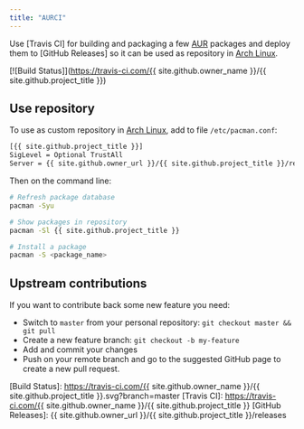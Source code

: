 ```yaml
---
title: "AURCI"
---
```


Use [Travis CI] for building and packaging a few [AUR] packages and deploy them
to [GitHub Releases] so it can be used as repository in [Arch Linux].

[![Build Status]](https://travis-ci.com/{{ site.github.owner_name }}/{{ site.github.project_title }})

## Use repository

To use as custom repository in [Arch Linux], add to file `/etc/pacman.conf`:

```bash
[{{ site.github.project_title }}]
SigLevel = Optional TrustAll
Server = {{ site.github.owner_url }}/{{ site.github.project_title }}/releases/download/repository
```

Then on the command line:

```bash
# Refresh package database
pacman -Syu

# Show packages in repository
pacman -Sl {{ site.github.project_title }}

# Install a package
pacman -S <package_name>
```

## Upstream contributions

If you want to contribute back some new feature you need:

- Switch to `master` from your personal repository: `git checkout master && git pull`
- Create a new feature branch: `git checkout -b my-feature`
- Add and commit your changes
- Push on your remote branch and go to the suggested GitHub page to create a
  new pull request.

[Arch Linux]:       https://www.archlinux.org
[AUR]:              https://aur.archlinux.org
[Build Status]:     https://travis-ci.com/{{ site.github.owner_name }}/{{ site.github.project_title }}.svg?branch=master
[Travis CI]:        https://travis-ci.com/{{ site.github.owner_name }}/{{ site.github.project_title }}
[GitHub Releases]: {{ site.github.owner_url }}/{{ site.github.project_title }}/releases
